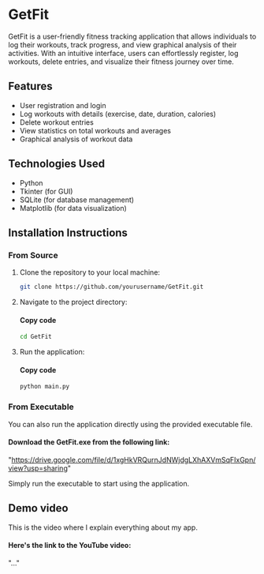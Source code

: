 # GetFit
GetFit is a user-friendly fitness tracking application that allows individuals to log their workouts, track progress, and view graphical analysis of their activities. With an intuitive interface, users can effortlessly register, log workouts, delete entries, and visualize their fitness journey over time.

## Features
- User registration and login
- Log workouts with details (exercise, date, duration, calories)
- Delete workout entries
- View statistics on total workouts and averages
- Graphical analysis of workout data

## Technologies Used
- Python
- Tkinter (for GUI)
- SQLite (for database management)
- Matplotlib (for data visualization)

## Installation Instructions
### From Source

1. Clone the repository to your local machine:
   ```bash
   git clone https://github.com/yourusername/GetFit.git
2. Navigate to the project directory:
   #### Copy code
   ```bash
   cd GetFit
3. Run the application:
   #### Copy code
   ```bash
   python main.py

### From Executable

You can also run the application directly using the provided executable file.
#### Download the GetFit.exe from the following link:
"https://drive.google.com/file/d/1xgHkVRQurnJdNWjdgLXhAXVmSqFIxGpn/view?usp=sharing"

Simply run the executable to start using the application.

## Demo video
This is the video where I explain everything about my app.
#### Here's the link to the YouTube video:
"..."
